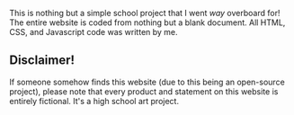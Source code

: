 This is nothing but a simple school project that I went *way* overboard for!
The entire website is coded from nothing but a blank document. All HTML, CSS, and Javascript code was written by me.

## Disclaimer!

If someone somehow finds this website (due to this being an open-source project), please note that every product and statement on this website is entirely fictional. It's a high school art project.
